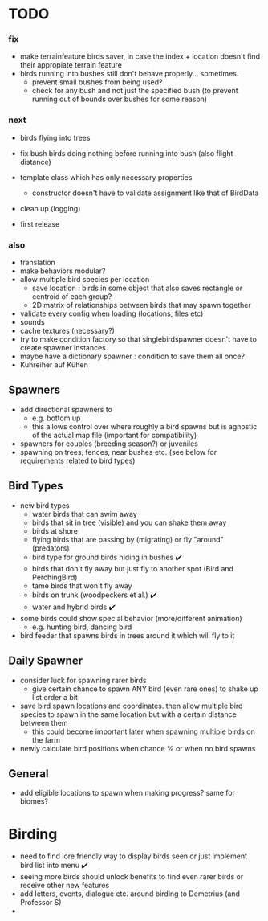 ﻿# TODO

### fix
- make terrainfeature birds saver, in case the index + location doesn't find their appropiate terrain feature
- birds running into bushes still don't behave properly... sometimes.
  - prevent small bushes from being used?
  - check for any bush and not just the specified bush (to prevent running out of bounds over bushes for some reason)

### next
- birds flying into trees
- fix bush birds doing nothing before running into bush (also flight distance)

- template class which has only necessary properties
  - constructor doesn't have to validate assignment like that of BirdData

- clean up (logging)
- first release

### also
- translation
- make behaviors modular?
- allow multiple bird species per location
  - save location : birds in some object that also saves rectangle or centroid of each group?
  - 2D matrix of relationships between birds that may spawn together
- validate every config when loading (locations, files etc)
- sounds
- cache textures (necessary?)
- try to make condition factory so that singlebirdspawner doesn't have to create spawner instances
- maybe have a dictionary spawner : condition to save them all once?
- Kuhreiher auf Kühen


## Spawners

- add directional spawners to
  - e.g. bottom up
  - this allows control over where roughly a bird spawns but is agnostic of the actual map file (important for compatibility)
- spawners for couples (breeding season?) or juveniles
- spawning on trees, fences, near bushes etc. (see below for requirements related to bird types)

## Bird Types

- new bird types
  - water birds that can swim away
  - birds that sit in tree (visible) and you can shake them away
  - birds at shore
  - flying birds that are passing by (migrating) or fly "around" (predators)
  - bird type for ground birds hiding in bushes ✔️
  - birds that don't fly away but just fly to another spot (Bird and PerchingBird)
  - tame birds that won't fly away
  - birds on trunk (woodpeckers et al.) ✔️
  - water and hybrid birds ✔️
- some birds could show special behavior (more/different animation)
  - e.g. hunting bird, dancing bird
- bird feeder that spawns birds in trees around it which will fly to it

## Daily Spawner
- consider luck for spawning rarer birds
  - give certain chance to spawn ANY bird (even rare ones) to shake up list order a bit
- save bird spawn locations and coordinates. then allow multiple bird species to spawn in the same location but with a certain distance between them
  - this could become important later when spawning multiple birds on the farm
- newly calculate bird positions when chance % or when no bird spawns

## General

- add eligible locations to spawn when making progress? same for biomes?


# Birding

- need to find lore friendly way to display birds seen or just implement bird list into menu ✔️
- seeing more birds should unlock benefits to find even rarer birds or receive other new features
- add letters, events, dialogue etc. around birding to Demetrius (and Professor S)
- 